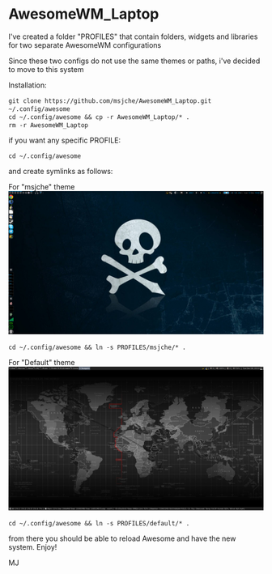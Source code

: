 # AwesomeWM_Laptop

I've created a folder "PROFILES" that contain folders, widgets and libraries for two separate AwesomeWM configurations

Since these two configs do not use the same themes or paths, i've decided to move to this system

Installation:

	git clone https://github.com/msjche/AwesomeWM_Laptop.git ~/.config/awesome
	cd ~/.config/awesome && cp -r AwesomeWM_Laptop/* .
	rm -r AwesomeWM_Laptop

if you want any specific PROFILE:

	cd ~/.config/awesome

and create symlinks as follows:

For "msjche" theme
![Alt text](msjche.png?raw=true "Title")

	cd ~/.config/awesome && ln -s PROFILES/msjche/* .

For "Default" theme
![Alt text](default.png?raw=true "Title")

	cd ~/.config/awesome && ln -s PROFILES/default/* .

from there you should be able to reload Awesome and have the new system. Enjoy!

MJ
